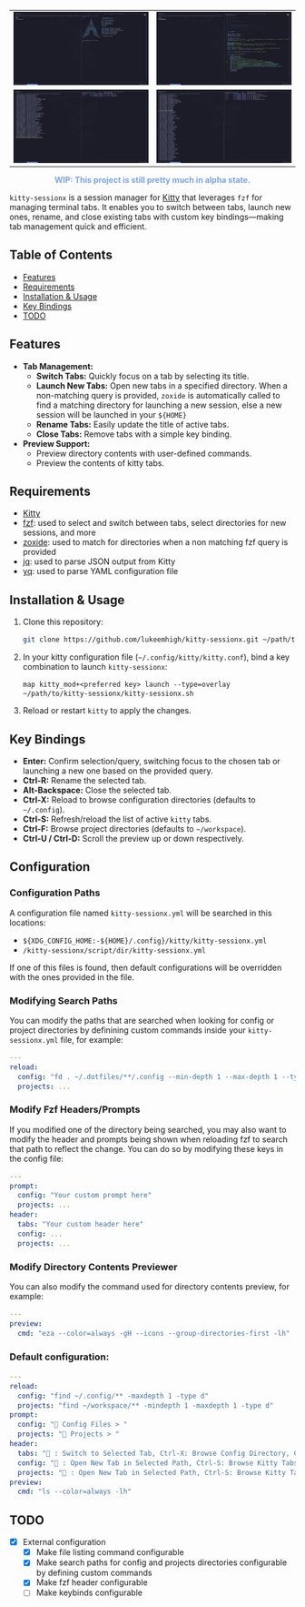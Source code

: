 <table>
  <tr>
    <td><img src="assets/images/screenshot-2025173949409414-014814.png" alt="Screenshot 1" width="400"/></td>
    <td><img src="assets/images/screenshot-2025173949358414-013944.png" alt="Screenshot 2" width="400"/></td>
  </tr>
  <tr>
    <td><img src="assets/images/screenshot-2025173949406914-014749.png" alt="Screenshot 3" width="400"/></td>
    <td><img src="assets/images/screenshot-2025173949405014-014730.png" alt="Screenshot 4" width="400"/></td>
  </tr>
</table>
  
<p align="center"><strong style="color: #7aa2f7;">WIP: This project is still pretty much in alpha state.</strong></p>

`kitty-sessionx` is a session manager for [Kitty](https://sw.kovidgoyal.net/kitty/) that leverages `fzf` for managing terminal tabs. It enables you to switch between tabs, launch new ones, rename, and close existing tabs with custom key bindings—making tab management quick and efficient.

## Table of Contents

- [Features](#features)
- [Requirements](#requirements)
- [Installation & Usage](#installation--usage)
- [Key Bindings](#key-bindings)
- [TODO](#todo)

## Features

- **Tab Management:**
  - **Switch Tabs:** Quickly focus on a tab by selecting its title.
  - **Launch New Tabs:** Open new tabs in a specified directory. When a non-matching query is provided, `zoxide` is automatically called to find a matching directory for launching a new session, else a new session will be launched in your `${HOME}`
  - **Rename Tabs:** Easily update the title of active tabs.
  - **Close Tabs:** Remove tabs with a simple key binding.
- **Preview Support:**
  - Preview directory contents with user-defined commands.
  - Preview the contents of kitty tabs.

## Requirements

- [Kitty](https://sw.kovidgoyal.net/kitty/)
- [fzf](https://github.com/junegunn/fzf): used to select and switch between tabs, select directories for new sessions, and more
- [zoxide](https://github.com/ajeetdsouza/zoxide): used to match for directories when a non matching fzf query is provided
- [jq](https://github.com/stedolan/jq): used to parse JSON output from Kitty
- [yq](https://github.com/mikefarah/yq): used to parse YAML configuration file

## Installation & Usage

1. Clone this repository:

   ```sh
   git clone https://github.com/lukeemhigh/kitty-sessionx.git ~/path/to/kitty-sessionx
   ```

2. In your kitty configuration file (`~/.config/kitty/kitty.conf`), bind a key combination to launch `kitty-sessionx`:

   ```
   map kitty_mod+<preferred key> launch --type=overlay ~/path/to/kitty-sessionx/kitty-sessionx.sh
   ```

3. Reload or restart `kitty` to apply the changes.

## Key Bindings

- **Enter:** Confirm selection/query, switching focus to the chosen tab or launching a new one based on the provided query.
- **Ctrl-R:** Rename the selected tab.
- **Alt-Backspace:** Close the selected tab.
- **Ctrl-X:** Reload to browse configuration directories (defaults to `~/.config`).
- **Ctrl-S:** Refresh/reload the list of active `kitty` tabs.
- **Ctrl-F:** Browse project directories (defaults to `~/workspace`).
- **Ctrl-U / Ctrl-D:** Scroll the preview up or down respectively.

## Configuration

### Configuration Paths

A configuration file named `kitty-sessionx.yml` will be searched in this locations:

- `${XDG_CONFIG_HOME:-${HOME}/.config}/kitty/kitty-sessionx.yml`
- `/kitty-sessionx/script/dir/kitty-sessionx.yml`

If one of this files is found, then default configurations will be overridden with the ones provided in the file.

### Modifying Search Paths

You can modify the paths that are searched when looking for config or project directories by definining custom commands inside your `kitty-sessionx.yml` file, for example:

```yaml
---
reload:
  config: "fd . ~/.dotfiles/**/.config --min-depth 1 --max-depth 1 --type d --type l"
  projects: ...
```

### Modify Fzf Headers/Prompts

If you modified one of the directory being searched, you may also want to modify the header and prompts being shown when reloading fzf to search that path to reflect the change. You can do so by modifying these keys in the config file:

```yaml
---
prompt:
  config: "Your custom prompt here"
  projects: ...
header:
  tabs: "Your custom header here"
  config: ...
  projects: ...
```

### Modify Directory Contents Previewer

You can also modify the command used for directory contents preview, for example:

```yaml
---
preview:
  cmd: "eza --color=always -gH --icons --group-directories-first -lh"
```

### Default configuration:

```yaml
---
reload:
  config: "find ~/.config/** -maxdepth 1 -type d"
  projects: "find ~/workspace/** -mindepth 1 -maxdepth 1 -type d"
prompt:
  config: " Config Files > "
  projects: " Projects > "
header:
  tabs: "󰌑 : Switch to Selected Tab, Ctrl-X: Browse Config Directory, Ctrl-F: Browse Projects, Ctrl-R: Rename Tab, Alt-Backspace: Delete Tab"
  config: "󰌑 : Open New Tab in Selected Path, Ctrl-S: Browse Kitty Tabs, Ctrl-F: Browse Projects"
  projects: "󰌑 : Open New Tab in Selected Path, Ctrl-S: Browse Kitty Tabs, Ctrl-X: Browse Config Directory"
preview:
  cmd: "ls --color=always -lh"
```

## TODO

- [x] External configuration
  - [x] Make file listing command configurable
  - [x] Make search paths for config and projects directories configurable by defining custom commands
  - [x] Make fzf header configurable
  - [ ] Make keybinds configurable
